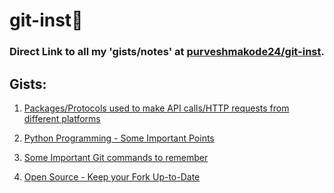 # git-inst:bookmark_tabs:


### Direct Link to all my 'gists/notes' at [purveshmakode24/git-inst](https://gist.github.com/purveshmakode24).

## Gists:

1) [Packages/Protocols used to make API calls/HTTP requests from different platforms](https://gist.github.com/purveshmakode24/f7ba84725051b5650b29ebe7aeea4ba2)

2) [Python Programming - Some Important Points](https://gist.github.com/purveshmakode24/b80a0004532e31cb7c0e3d3c981f293c)

3) [Some Important Git commands to remember](https://gist.github.com/purveshmakode24/aa517c8bca568c67a4ef5180a44f2936)

4) [Open Source - Keep your Fork Up-to-Date](https://gist.github.com/purveshmakode24/99f052732ec13e70806f09b80d259ec9)


